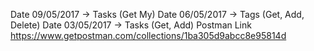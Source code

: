 Date 09/05/2017 -> Tasks      (Get My)
Date 06/05/2017 -> Tags       (Get, Add, Delete)
Date 03/05/2017 -> Tasks      (Get, Add)
Postman Link https://www.getpostman.com/collections/1ba305d9abcc8e95814d